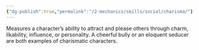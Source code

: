 ```yaml
---
{"dg-publish":true,"permalink":"/2-mechanics/skills/social/charisma/"}
---
```


Measures a character’s ability to attract and please others through charm, likability, influence, or personality. A cheerful bully or an eloquent seducer are both examples of charismatic characters.